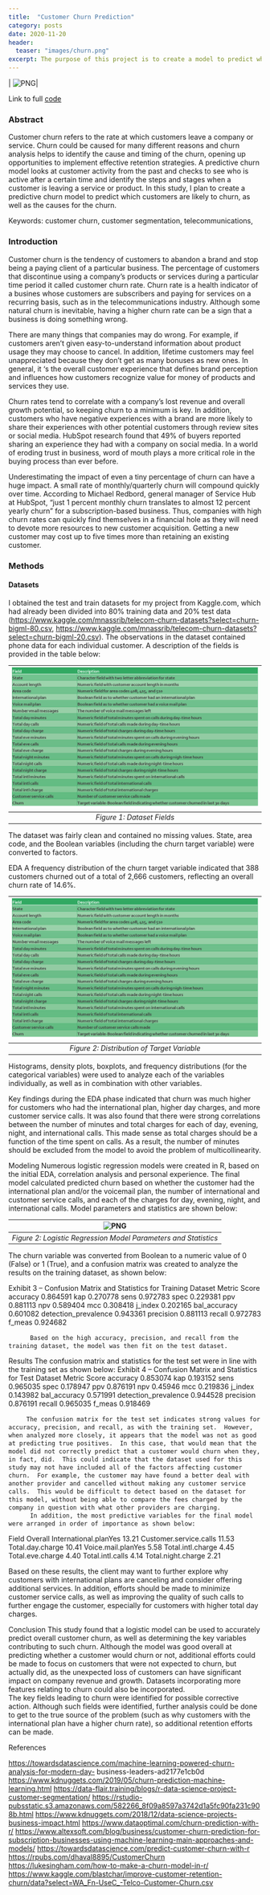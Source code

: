 ```yaml
---
title:  "Customer Churn Prediction"
category: posts
date: 2020-11-20
header:
  teaser: "images/churn.png"
excerpt: The purpose of this project is to create a model to predict which customers are likely to churn, as well as the causes for the churn.
---
```


| ![PNG](/images/churn.png)|

Link to full [code](https://github.com/twrobbins/Github-Files-Updated/blob/main/DSC680-Applied%20Data%20Science/Project%203/DSC680-Customer%20Churn-Final.ipynb)


### Abstract
Customer churn refers to the rate at which customers leave a company or service.  Churn could be caused for many different reasons and churn analysis helps to identify the cause and timing of the churn, opening up opportunities to implement effective retention strategies.  A predictive churn model looks at customer activity from the past and checks to see who is active after a certain time and identify the steps and stages when a customer is leaving a service or product.  In this study, I plan to create a predictive churn model to predict which customers are likely to churn, as well as the causes for the churn.

Keywords:  customer churn, customer segmentation, telecommunications, 


### Introduction
Customer churn is the tendency of customers to abandon a brand and stop being a paying client of a particular business.  The percentage of customers that discontinue using a company’s products or services during a particular time period it called customer churn rate.  Churn rate is a health indicator of a busines whose customers are subscribers and paying for services on a recurring basis, such as in the telecommunications industry.  Although some natural churn is inevitable, having a higher churn rate can be a sign that a business is doing something wrong.  

There are many things that companies may do wrong.  For example, if customers aren’t given easy-to-understand information about product usage they may choose to cancel.  In addition, lifetime customers may feel unappreciated because they don’t get as many bonuses as new ones.  In general, it ‘s the overall customer experience that defines brand perception and influences how customers recognize value for money of products and services they use.

Churn rates tend to correlate with a company’s lost revenue and overall growth potential, so keeping churn to a minimum is key.  In addition, customers who have negative experiences with a brand are more likely to share their experiences with other potential customers through review sites or social media.  HubSpot research found that 49% of buyers reported sharing an experience they had with a company on social media.  In a world of eroding trust in business, word of mouth plays a more critical role in the buying process than ever before. 

Underestimating the impact of even a tiny percentage of churn can have a huge impact.  A small rate of monthly/quarterly churn will compound quickly over time.  According to Michael Redbord, general manager of Service Hub at HubSpot, “just 1 percent monthly churn translates to almost 12 percent yearly churn” for a subscription-based business.  Thus, companies with high churn rates can quickly find themselves in a financial hole as they will need to devote more resources to new customer acquisition.  Getting a new customer may cost up to five times more than retaining an existing customer.  


### Methods
#### Datasets
I obtained the test and train datasets for my project from Kaggle.com, which had already been divided into 80% training data and 20% test data (https://www.kaggle.com/mnassrib/telecom-churn-datasets?select=churn-bigml-80.csv, https://www.kaggle.com/mnassrib/telecom-churn-datasets?select=churn-bigml-20.csv).  The observations in the dataset contained phone data for each individual customer.  A description of the fields is provided in the table below:

| ![PNG](/images/cc1_dataset.png)   | 
|:--:| 
| *Figure 1: Dataset Fields* |

The dataset was fairly clean and contained no missing values.  State, area code, and the Boolean variables (including the churn target variable) were converted to factors.

EDA
A frequency distribution of the churn target variable indicated that 388 customers churned out of a total of 2,666 customers, reflecting an overall churn rate of 14.6%.  


| ![PNG](/images/cc1_dataset.png)   | 
|:--:| 
| *Figure 2: Distribution of Target Variable* |

Histograms, density plots, boxplots, and frequency distributions (for the categorical variables) were used to analyze each of the variables individually, as well as in combination with other variables.  

Key findings during the EDA phase indicated that churn was much higher for customers who had the international plan, higher day charges, and more customer service calls.  It was also found that there were strong correlations between the number of minutes and total charges for each of day, evening, night, and international calls.  This made sense as total charges should be a function of the time spent on calls.  As a result, the number of minutes should be excluded from the model to avoid the problem of multicollinearity.  

Modeling
          Numerous logistic regression models were created in R, based on the initial EDA, correlation analysis and personal experience.  The final model calculated predicted churn based on whether the customer had the international plan and/or the voicemail plan, the number of international and customer service calls, and each of the charges for day, evening, night, and international calls.  Model parameters and statistics are shown below:

| ![PNG](/images/TBD.png)   | 
|:--:| 
| *Figure 2: Logistic Regression Model Parameters and Statistics* |





The churn variable was converted from Boolean to a numeric value of 0 (False) or 1 (True), and a confusion matrix was created to analyze the results on the training dataset, as shown below:

Exhibit 3 – Confusion Matrix and Statistics for Training Dataset
Metric	Score
accuracy	0.864591
kap	0.270778
sens	0.972783
spec	0.229381
ppv	0.881113
npv	0.589404
mcc	0.308418
j_index	0.202165
bal_accuracy	0.601082
detection_prevalence	0.943361
precision	0.881113
recall	0.972783
f_meas	0.924682
 
          Based on the high accuracy, precision, and recall from the training dataset, the model was then fit on the test dataset.







Results
          The confusion matrix and statistics for the test set were in line with the training set as shown below:
Exhibit 4 – Confusion Matrix and Statistics for Test Dataset
Metric	Score
accuracy	0.853074
kap	0.193152
sens	0.965035
spec	0.178947
ppv	0.876191
npv	0.45946
mcc	0.219836
j_index	0.143982
bal_accuracy	0.571991
detection_prevalence	0.944528
precision	0.876191
recall	0.965035
f_meas	0.918469
 

         The confusion matrix for the test set indicates strong values for accuracy, precision, and recall, as with the training set.  However, when analyzed more closely, it appears that the model was not as good at predicting true positives.  In this case, that would mean that the model did not correctly predict that a customer would churn when they, in fact, did.  This could indicate that the dataset used for this study may not have included all of the factors affecting customer churn.  For example, the customer may have found a better deal with another provider and cancelled without making any customer service calls.  This would be difficult to detect based on the dataset for this model, without being able to compare the fees charged by the company in question with what other providers are charging.  
          In addition, the most predictive variables for the final model were arranged in order of importance as shown below:


Field	 Overall 
International.planYes	       13.21 
Customer.service.calls	       11.53 
Total.day.charge	       10.41 
Voice.mail.planYes	         5.58 
Total.intl.charge	         4.45 
Total.eve.charge	         4.40 
Total.intl.calls	         4.14 
Total.night.charge	         2.21 

Based on these results, the client may want to further explore why customers with international plans are canceling and consider offering additional services.  In addition, efforts should be made to minimize customer service calls, as well as improving the quality of such calls to further engage the customer, especially for customers with higher total day charges.  
















Conclusion
          This study found that a logistic model can be used to accurately predict overall customer churn, as well as determining the key variables contributing to such churn.  Although the model was good overall at predicting whether a customer would churn or not, additional efforts could be made to focus on customers that were not expected to churn, but actually did, as the unexpected loss of customers can have significant impact on company revenue and growth.  Datasets incorporating more features relating to churn could also be incorporated.  
          The key fields leading to churn were identified for possible corrective action.  Although such fields were identified, further analysis could be done to get to the true source of the problem (such as why customers with the international plan have a higher churn rate), so additional retention efforts can be made.
















References

https://towardsdatascience.com/machine-learning-powered-churn-analysis-for-modern-day-  business-leaders-ad2177e1cb0d
https://www.kdnuggets.com/2019/05/churn-prediction-machine-learning.html
https://data-flair.training/blogs/r-data-science-project-customer-segmentation/
https://rstudio-pubsstatic.s3.amazonaws.com/582266_8f09a8597a3742d1a5fc90fa231c908b.html
https://www.kdnuggets.com/2018/12/data-science-projects-business-impact.html
https://www.dataoptimal.com/churn-prediction-with-r/
https://www.altexsoft.com/blog/business/customer-churn-prediction-for-subscription-businesses-using-machine-learning-main-approaches-and-models/
https://towardsdatascience.com/predict-customer-churn-with-r
https://rpubs.com/dhaval8895/CustomerChurn
https://lukesingham.com/how-to-make-a-churn-model-in-r/
https://www.kaggle.com/blastchar/improve-customer-retention-churn/data?select=WA_Fn-UseC_-Telco-Customer-Churn.csv



